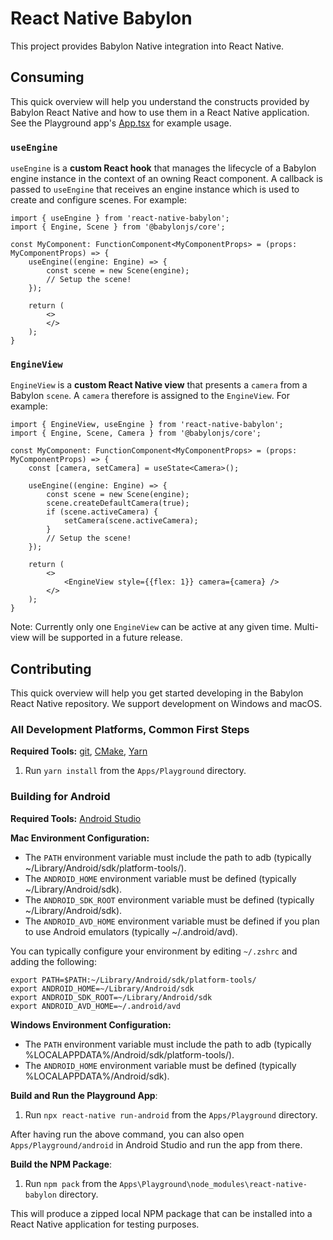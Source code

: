 # React Native Babylon

This project provides Babylon Native integration into React Native.

## Consuming

This quick overview will help you understand the constructs provided by Babylon React Native and how to use them in a React Native application. See the Playground app's [App.tsx](Apps/Playground/App.tsx) for example usage.

### `useEngine`

`useEngine` is a **custom React hook** that manages the lifecycle of a Babylon engine instance in the context of an owning React component. A callback is passed to `useEngine` that receives an engine instance which is used to create and configure scenes. For example:

```tsx
import { useEngine } from 'react-native-babylon';
import { Engine, Scene } from '@babylonjs/core';

const MyComponent: FunctionComponent<MyComponentProps> = (props: MyComponentProps) => {
    useEngine((engine: Engine) => {
        const scene = new Scene(engine);
        // Setup the scene!
    });

    return (
        <>
        </>
    );
}
```

### `EngineView`

`EngineView` is a **custom React Native view** that presents a `camera` from a Babylon `scene`. A `camera` therefore is assigned to the `EngineView`. For example:

```tsx
import { EngineView, useEngine } from 'react-native-babylon';
import { Engine, Scene, Camera } from '@babylonjs/core';

const MyComponent: FunctionComponent<MyComponentProps> = (props: MyComponentProps) => {
    const [camera, setCamera] = useState<Camera>();

    useEngine((engine: Engine) => {
        const scene = new Scene(engine);
        scene.createDefaultCamera(true);
        if (scene.activeCamera) {
            setCamera(scene.activeCamera);
        }
        // Setup the scene!
    });

    return (
        <>
            <EngineView style={{flex: 1}} camera={camera} />
        </>
    );
}
```

Note: Currently only one `EngineView` can be active at any given time. Multi-view will be supported in a future release.

## Contributing

This quick overview will help you get started developing in the Babylon React Native repository. We support development on Windows and macOS.

### **All Development Platforms, Common First Steps**

**Required Tools:** [git](https://git-scm.com/), [CMake](https://cmake.org/), [Yarn](https://classic.yarnpkg.com/en/docs/install)

1. Run `yarn install` from the `Apps/Playground` directory.

### **Building for Android**

**Required Tools:** [Android Studio](https://developer.android.com/studio/)

**Mac Environment Configuration:**

- The `PATH` environment variable must include the path to adb (typically ~/Library/Android/sdk/platform-tools/).
- The `ANDROID_HOME` environment variable must be defined (typically ~/Library/Android/sdk).
- The `ANDROID_SDK_ROOT` environment variable must be defined (typically ~/Library/Android/sdk).
- The `ANDROID_AVD_HOME` environment variable must be defined if you plan to use Android emulators (typically ~/.android/avd).

You can typically configure your environment by editing `~/.zshrc` and adding the following:
```
export PATH=$PATH:~/Library/Android/sdk/platform-tools/
export ANDROID_HOME=~/Library/Android/sdk
export ANDROID_SDK_ROOT=~/Library/Android/sdk
export ANDROID_AVD_HOME=~/.android/avd
```

**Windows Environment Configuration:**

- The `PATH` environment variable must include the path to adb (typically %LOCALAPPDATA%/Android/sdk/platform-tools/).
- The `ANDROID_HOME` environment variable must be defined (typically %LOCALAPPDATA%/Android/sdk).

**Build and Run the Playground App**:

1. Run `npx react-native run-android` from the `Apps/Playground` directory.

After having run the above command, you can also open `Apps/Playground/android` in Android Studio and run the app from there.

**Build the NPM Package**:

1. Run `npm pack` from the `Apps\Playground\node_modules\react-native-babylon` directory.

This will produce a zipped local NPM package that can be installed into a React Native application for testing purposes.